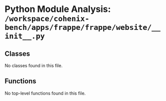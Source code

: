 # Python Module Analysis: `/workspace/cohenix-bench/apps/frappe/frappe/website/__init__.py`

## Classes

No classes found in this file.


## Functions

No top-level functions found in this file.
